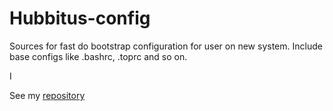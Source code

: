 # Hubbitus-config

Sources for fast do bootstrap configuration for user on new system. Include base configs like .bashrc, .toprc and so on.

I

See my [repository](http://hubbitus.info/wiki/Repository)
